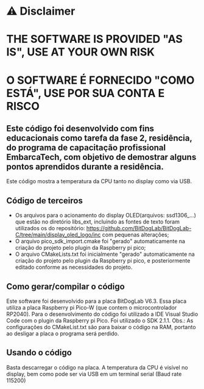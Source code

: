 # ⚠ Disclaimer
# THE SOFTWARE IS PROVIDED "AS IS", USE AT YOUR OWN RISK
# O SOFTWARE É FORNECIDO "COMO ESTÁ", USE POR SUA CONTA E RISCO
 
## Este código foi desenvolvido com fins educacionais como tarefa da fase 2, residência,  do programa de capacitação profissional EmbarcaTech, com objetivo de demostrar alguns pontos aprendidos durante a residência.
Este código mostra a temperatura da CPU tanto no display como via USB.

## Código de terceiros
- Os arquivos para o acionamento do display OLED(arquivos: ssd1306_...) que estão no diretório libs_ext, incluindo as fontes de texto foram utilizados os do repositório: https://github.com/BitDogLab/BitDogLab-C/tree/main/display_oled_logo/inc com pequenas alterações;
- O arquivo pico_sdk_import.cmake foi "gerado" automaticamente na criação do projeto pelo plugin da Raspberry pi pico;
- O arquivo CMakeLists.txt foi inicialmente "gerado" automaticamente na criação do projeto pelo plugin da Raspberry pi pico, e posteriormente editado conforme as necessidades do projeto.

## Como gerar/compilar o código
Este software foi desenvolvido para a placa BitDogLab V6.3. Essa placa utiliza a placa Raspberry pi Pico-W (que contem o microcontrolador RP2040).
Para o desenvolvimento do código foi utilizado a IDE Visual Studio Code com o plugin da Raspberry pi Pico. Foi utilizado o SDK 2.1.1.
Obs.: As configurações do CMakeList.txt são para baixar o código na RAM, portanto ao desligar a placa o programa será perdido.

## Usando o código
Basta descarregar o código na placa.
A temperatura da CPU é visível  no display, bem como pode ser via USB em um terminal serial (Baud rate 115200)